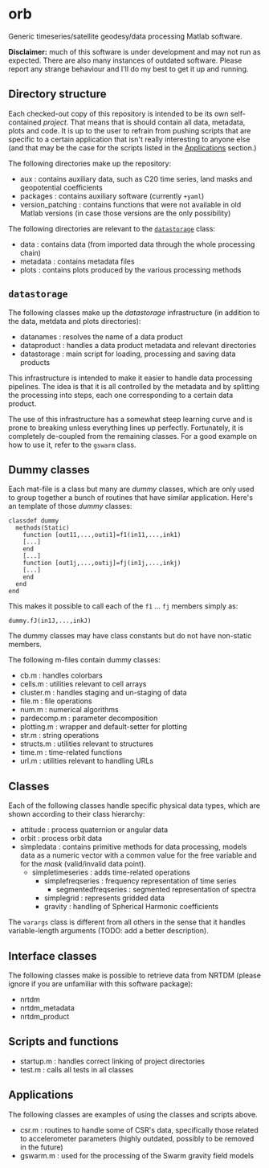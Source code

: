 # orb

Generic timeseries/satellite geodesy/data processing Matlab software.

**Disclaimer:** much of this software is under development and may not run as expected. There are also many instances of outdated software. Please report any strange behaviour and I'll do my best to get it up and running.

## Directory structure

Each checked-out copy of this repository is intended to be its own self-contained *project*. That means that is should contain all data, metadata, plots and code. It is up to the user to refrain from pushing scripts that are specific to a certain application that isn't really interesting to anyone else (and that may be the case for the scripts listed in the [Applications](#Applications) section.)

The following directories make up the repository:

* aux : contains auxiliary data, such as C20 time series, land masks and geopotential coefficients
* packages : contains auxiliary software (currently `+yaml`)
* version_patching : contains functions that were not available in old Matlab versions (in case those versions are the only possibility)

The following directories are relevant to the [`datastorage`](#datastorage) class:

* data : contains data (from imported data through the whole processing chain)
* metadata : contains metadata files
* plots : contains plots produced by the various processing methods

## `datastorage`

The following classes make up the *datastorage* infrastructure (in addition to the data, metdata and plots directories):

* datanames : resolves the name of a data product
* dataproduct : handles a data product metadata and relevant directories
* datastorage : main script for loading, processing and saving data products

This infrastructure is intended to make it easier to handle data processing pipelines. The idea is that it is all controlled by the metadata and by splitting the processing into steps, each one corresponding to a certain data product.

The use of this infrastructure has a somewhat steep learning curve and is prone to breaking unless everything lines up perfectly. Fortunately, it is completely de-coupled from the remaining classes. For a good example on how to use it, refer to the `gswarm` class.

## Dummy classes

Each mat-file is a class but many are *dummy* classes, which are only used to group together a bunch of routines that have similar application. Here's an template of those *dummy* classes:

```
classdef dummy
  methods(Static)
    function [out11,...,outi1]=f1(in11,...,ink1)
    [...]
    end
    [...]
    function [out1j,...,outij]=fj(in1j,...,inkj)
    [...]
    end
  end
end
```

This makes it possible to call each of the `f1` ... `fj` members simply as:

```
dummy.fJ(in1J,...,inkJ)
```

The dummy classes may have class constants but do not have non-static members.

The following m-files contain dummy classes:

* cb.m : handles colorbars
* cells.m : utilities relevant to cell arrays
* cluster.m : handles staging and un-staging of data
* file.m : file operations
* num.m : numerical algorithms
* pardecomp.m : parameter decomposition
* plotting.m : wrapper and default-setter for plotting
* str.m : string operations
* structs.m : utilities relevant to structures
* time.m : time-related functions
* url.m : utilities relevant to handling URLs


## Classes

Each of the following classes handle specific physical data types, which are shown according to their class hierarchy:

* attitude : process quaternion or angular data
* orbit : process orbit data
* simpledata : contains primitive methods for data processing, models data as a numeric vector with a common value for the free variable and for the *mask* (valid/invalid data point).
  * simpletimeseries : adds time-related operations
    * simplefreqseries : frequency representation of time series
      * segmentedfreqseries : segmented representation of spectra
    * simplegrid : represents gridded data
    * gravity : handling of Spherical Harmonic coefficients

The `varargs` class is different from all others in the sense that it handles variable-length arguments (TODO: add a better description).


## Interface classes

The following classes make is possible to retrieve data from NRTDM (please ignore if you are unfamiliar with this software package):

* nrtdm
* nrtdm_metadata
* nrtdm_product


## Scripts and functions

* startup.m : handles correct linking of project directories
* test.m : calls all tests in all classes


## Applications

The following classes are examples of using the classes and scripts above.

* csr.m : routines to handle some of CSR's data, specifically those related to accelerometer parameters (highly outdated, possibly to be removed in the future)
* gswarm.m : used for the processing of the Swarm gravity field models


